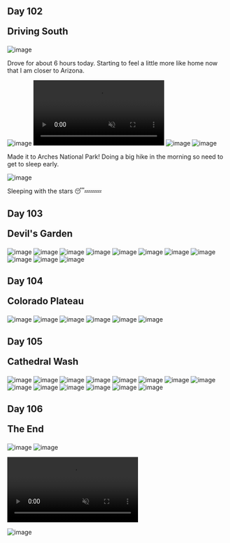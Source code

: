 ## Day 102 <p class="inline text-gray-700 ">Driving South</p>

![image](/img/trips/west-coast-2024/0902-1.jpg)

Drove for about 6 hours today. Starting to feel a little more like home now that I am closer to Arizona.

![image](/img/trips/west-coast-2024/0902-2.jpg)
<video src="/img/trips/west-coast-2024/0902-vid.mp4" type="video/mp4" autoplay loop muted playsinline ></video>
![image](/img/trips/west-coast-2024/0902-3.jpg)
![image](/img/trips/west-coast-2024/0902-4.jpg)

Made it to Arches National Park! Doing a big hike in the morning so need to get to sleep early.

![image](/img/trips/west-coast-2024/0902-5.jpg)

Sleeping with the stars 😴💤💤💤

## Day 103 <p class="inline text-gray-700 ">Devil's Garden</p>

![image](/img/trips/west-coast-2024/0903-1.jpg)
![image](/img/trips/west-coast-2024/0903-2.jpg)
![image](/img/trips/west-coast-2024/0903-3.jpg)
![image](/img/trips/west-coast-2024/0903-4.jpg)
![image](/img/trips/west-coast-2024/0903-5.jpg)
![image](/img/trips/west-coast-2024/0903-6.jpg)
![image](/img/trips/west-coast-2024/0903-7.jpg)
![image](/img/trips/west-coast-2024/0903-8.jpg)
![image](/img/trips/west-coast-2024/0903-9.jpg)
![image](/img/trips/west-coast-2024/0903-10.jpg)
![image](/img/trips/west-coast-2024/0903-11.jpg)

## Day 104 <p class="inline text-gray-700 ">Colorado Plateau</p>

![image](/img/trips/west-coast-2024/0904-1.jpg)
![image](/img/trips/west-coast-2024/0904-2.jpg)
![image](/img/trips/west-coast-2024/0904-3.jpg)
![image](/img/trips/west-coast-2024/0904-4.jpg)
![image](/img/trips/west-coast-2024/0904-5.jpg)
![image](/img/trips/west-coast-2024/0904-6.jpg)

## Day 105 <p class="inline text-gray-700 ">Cathedral Wash</p>

![image](/img/trips/west-coast-2024/0905-1.jpg)
![image](/img/trips/west-coast-2024/0905-2.jpg)
![image](/img/trips/west-coast-2024/0905-3.jpg)
![image](/img/trips/west-coast-2024/0905-4.jpg)
![image](/img/trips/west-coast-2024/0905-5.jpg)
![image](/img/trips/west-coast-2024/0905-6.jpg)
![image](/img/trips/west-coast-2024/0905-7.jpg)
![image](/img/trips/west-coast-2024/0905-8.jpg)
![image](/img/trips/west-coast-2024/0905-9.jpg)
![image](/img/trips/west-coast-2024/0905-10.jpg)
![image](/img/trips/west-coast-2024/0905-11.jpg)
![image](/img/trips/west-coast-2024/0905-12.jpg)
![image](/img/trips/west-coast-2024/0905-13.jpg)
![image](/img/trips/west-coast-2024/0905-14.jpg)

## Day 106 <p class="inline text-gray-700 ">The End</p>

![image](/img/trips/west-coast-2024/0906-1.jpg)
![image](/img/trips/west-coast-2024/0906-2.jpg)

<video src="/img/trips/west-coast-2024/0906-vid.mp4" type="video/mp4" autoplay loop muted playsinline ></video>

![image](/img/trips/west-coast-2024/0905-end.jpg)
